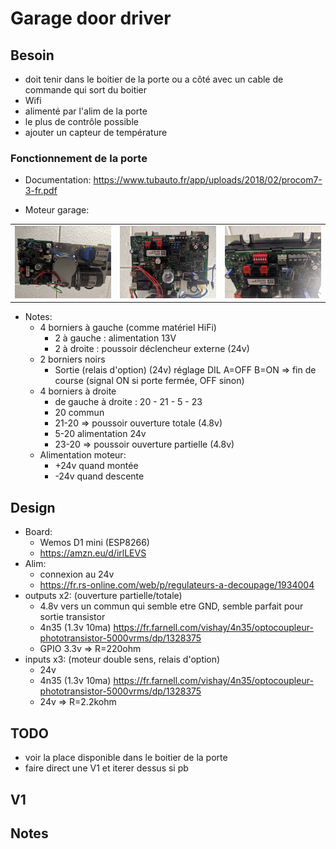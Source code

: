 # Garage door driver

## Besoin

- doit tenir dans le boitier de la porte ou a côté avec un cable de commande qui sort du boitier
- Wifi
- alimenté par l'alim de la porte
- le plus de contrôle possible
- ajouter un capteur de température

### Fonctionnement de la porte

- Documentation:
  https://www.tubauto.fr/app/uploads/2018/02/procom7-3-fr.pdf

- Moteur garage:

| | | |
|---|---|---|
|<img src="pictures/all.jpg" width="300">|<img src="pictures/board.jpg" width="300">|<img src="pictures/connectors.jpg" width="300">|

- Notes:
  - 4 borniers à gauche (comme matériel HiFi)
    - 2 à gauche : alimentation 13V
    - 2 à droite : poussoir déclencheur externe (24v)
  - 2 borniers noirs
    - Sortie (relais d'option) (24v)
      réglage DIL A=OFF B=ON => fin de course (signal ON si porte fermée, OFF sinon)
  - 4 borniers à droite
    - de gauche à droite : 20 - 21 - 5 - 23
    - 20 commun
    - 21-20 => poussoir ouverture totale (4.8v)
    - 5-20 alimentation 24v
    - 23-20 => poussoir ouverture partielle (4.8v)
  - Alimentation moteur:
    - +24v quand montée
    - -24v quand descente

## Design

- Board:
  - Wemos D1 mini (ESP8266) 
  - https://amzn.eu/d/irlLEVS
- Alim:
  - connexion au 24v
  - https://fr.rs-online.com/web/p/regulateurs-a-decoupage/1934004
- outputs x2: (ouverture partielle/totale)
  - 4.8v vers un commun qui semble etre GND, semble parfait pour sortie transistor
  - 4n35 (1.3v 10ma) https://fr.farnell.com/vishay/4n35/optocoupleur-phototransistor-5000vrms/dp/1328375
  - GPIO 3.3v => R=220ohm
- inputs x3: (moteur double sens, relais d'option)
  - 24v
  - 4n35 (1.3v 10ma) https://fr.farnell.com/vishay/4n35/optocoupleur-phototransistor-5000vrms/dp/1328375
  - 24v => R=2.2kohm

## TODO

- voir la place disponible dans le boitier de la porte
- faire direct une V1 et iterer dessus si pb

## V1

## Notes
